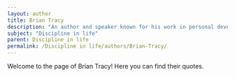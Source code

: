 ```yaml
---
layout: author
title: Brian Tracy
description: "An author and speaker known for his work in personal development, Brian Tracy emphasizes discipline as a cornerstone of successful goal setting and achievement in books like 'Eat That Frog!'"
subject: "Discipline in life"
parent: Discipline in life
permalink: /Discipline in life/authors/Brian-Tracy/
---
```


Welcome to the page of Brian Tracy! Here you can find their quotes.
